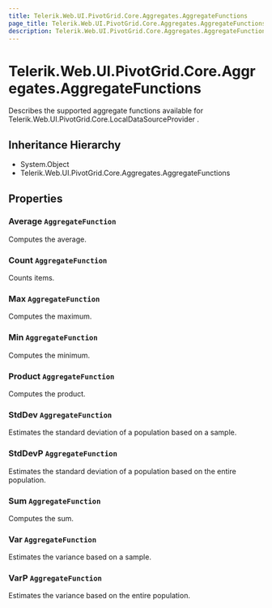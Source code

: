 ```yaml
---
title: Telerik.Web.UI.PivotGrid.Core.Aggregates.AggregateFunctions
page_title: Telerik.Web.UI.PivotGrid.Core.Aggregates.AggregateFunctions
description: Telerik.Web.UI.PivotGrid.Core.Aggregates.AggregateFunctions
---
```


# Telerik.Web.UI.PivotGrid.Core.Aggregates.AggregateFunctions

Describes the supported aggregate functions available for Telerik.Web.UI.PivotGrid.Core.LocalDataSourceProvider .

## Inheritance Hierarchy

* System.Object
* Telerik.Web.UI.PivotGrid.Core.Aggregates.AggregateFunctions

## Properties

###  Average `AggregateFunction`

Computes the average.

###  Count `AggregateFunction`

Counts items.

###  Max `AggregateFunction`

Computes the maximum.

###  Min `AggregateFunction`

Computes the minimum.

###  Product `AggregateFunction`

Computes the product.

###  StdDev `AggregateFunction`

Estimates the standard deviation of a population based on a sample.

###  StdDevP `AggregateFunction`

Estimates the standard deviation of a population based on the entire population.

###  Sum `AggregateFunction`

Computes the sum.

###  Var `AggregateFunction`

Estimates the variance based on a sample.

###  VarP `AggregateFunction`

Estimates the variance based on the entire population.

